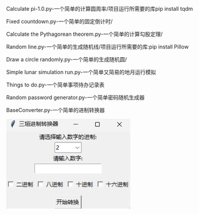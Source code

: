 Calculate pi-1.0.py-一个简单的计算圆周率/项目运行所需要的库pip install tqdm

Fixed countdown.py-一个简单的固定倒计时/

Calculate the Pythagorean theorem.py-一个简单的计算勾股定理/

Random line.py-一个简单的生成随机线/项目运行所需要的库:pip install Pillow

Draw a circle randomly.py-一个简单的生成随机圆/

Simple lunar simulation run.py-一个简单又简易的地月运行模拟

Things to do.py-一个简单事项待办记录表

Random password generator.py-一个简单密码随机生成器

BaseConverter.py-一个简单的进制转换器

![image](https://github.com/Nninghx/Boring-gadgets/blob/main/picture/BaseConverter.png)
